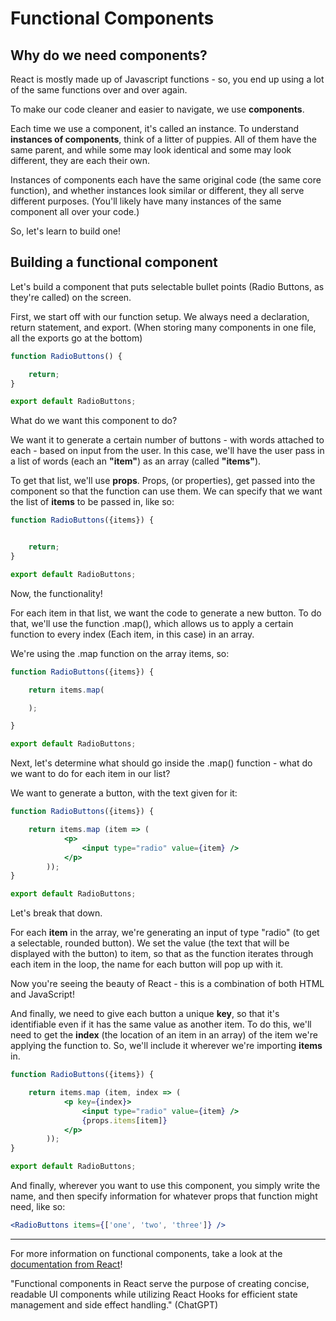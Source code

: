 # Functional Components

## Why do we need components?

React is mostly made up of Javascript functions - so, you end up using a lot of the same functions over and over again.

To make our code cleaner and easier to navigate, we use **components**.

Each time we use a component, it's called an instance. To understand **instances of components**, think of a litter of puppies. All of them have the same parent, and while some may look identical and some may look different, they are each their own.

Instances of components each have the same original code (the same core function), and whether instances look similar or different, they all serve different purposes. (You'll likely have many instances of the same component all over your code.)

So, let's learn to build one!

## Building a functional component

Let's build a component that puts selectable bullet points (Radio Buttons, as they're called) on the screen.

First, we start off with our function setup. We always need a declaration, return statement, and export. (When storing many components in one file, all the exports go at the bottom)

```jsx
function RadioButtons() {

    return;
}

export default RadioButtons;
```

What do we want this component to do?

We want it to generate a certain number of buttons - with words attached to each - based on input from the user. In this case, we'll have the user pass in a list of words (each an **"item"**) as an array (called **"items"**).

To get that list, we'll use **props**. Props, (or properties), get passed into the component so that the function can use them. We can specify that we want the list of **items** to be passed in, like so:

```jsx
function RadioButtons({items}) {


    return;
}

export default RadioButtons;
```

Now, the functionality!

For each item in that list, we want the code to generate a new button. To do that, we'll use the function .map(), which allows us to apply a certain function to every index (Each item, in this case) in an array. 

We're using the .map function on the array items, so:

```jsx
function RadioButtons({items}) {

    return items.map(

    );

}

export default RadioButtons;
```

Next, let's determine what should go inside the .map() function - what do we want to do for each item in our list?

We want to generate a button, with the text given for it:

```jsx
function RadioButtons({items}) {

    return items.map (item => (
            <p>
                <input type="radio" value={item} />
            </p>
        ));
}

export default RadioButtons;
```

Let's break that down.

For each **item** in the array, we're generating an input of type "radio" (to get a selectable, rounded button). We set the value (the text that will be displayed with the button) to item, so that as the function iterates through each item in the loop, the name for each button will pop up with it.


Now you're seeing the beauty of React - this is a combination of both HTML and JavaScript!

And finally, we need to give each button a unique **key**, so that it's identifiable even if it has the same value as another item. To do this, we'll need to get the **index** (the location of an item in an array) of the item we're applying the function to. So, we'll include it wherever we're importing **items** in.

```jsx
function RadioButtons({items}) {

    return items.map (item, index => (
            <p key={index}>
                <input type="radio" value={item} />
                {props.items[item]}
            </p>
        ));
}

export default RadioButtons;
```

And finally, wherever you want to use this component, you simply write the name, and then specify information for whatever props that function might need, like so:

```jsx
<RadioButtons items={['one', 'two', 'three']} />
```

---

For more information on functional components, take a look at the [documentation from React](https://legacy.reactjs.org/docs/components-and-props.html)!

"Functional components in React serve the purpose of creating concise, readable UI components while utilizing React Hooks for efficient state management and side effect handling." (ChatGPT)
